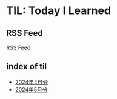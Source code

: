 # TIL: Today I Learned

## RSS Feed

[RSS Feed](https://github.com/atsushifx/til/blob/main/docs/rss/feeds.xml)

## index of til

- [2024年4月分](2024/2024-04)
- [2024年5月分](2024/2024-05)
